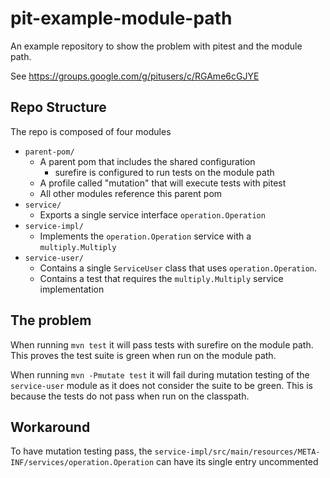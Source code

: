 # pit-example-module-path
An example repository to show the problem with pitest and the module path. 

See https://groups.google.com/g/pitusers/c/RGAme6cGJYE

## Repo Structure 
The repo is composed of four modules 
- `parent-pom/`
  - A parent pom that includes the shared configuration 
    - surefire is configured to run tests on the module path
  - A profile called "mutation" that will execute tests with pitest
  - All other modules reference this parent pom
- `service/` 
  - Exports a single service interface `operation.Operation`
- `service-impl/`
  - Implements the `operation.Operation` service with a `multiply.Multiply` 
- `service-user/`
  - Contains a single `ServiceUser` class that uses `operation.Operation`. 
  - Contains a test that requires the `multiply.Multiply` service implementation 

## The problem
When running `mvn test` it will pass tests with surefire on the module path. This proves the test suite is green when run on the module path.

When running `mvn -Pmutate test` it will fail during mutation testing of the `service-user` module as it does not consider the suite to be green. This is because the tests do not pass when run on the classpath.

## Workaround
To have mutation testing pass, the `service-impl/src/main/resources/META-INF/services/operation.Operation` can have its single entry uncommented